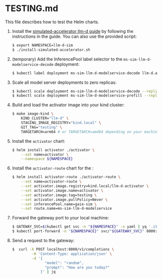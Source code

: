 # TESTING.md

This file describes how to test the Helm charts.

1. Install the [simulated-accelerator llm-d guide](https://github.com/llm-d/llm-d/tree/main/guides/simulated-accelerators) by following the instructions in the guide. You can also use the provided script:

   ```bash
   $ export NAMESPACE=llm-d-sim
   $ ./install-simulated-accelerator.sh
   ```

1. (temporary) Add the InferencePool label selector to the `ms-sim-llm-d-modelservice-decode` deployment:

   ```bash
   $ kubectl label deployment ms-sim-llm-d-modelservice-decode llm-d.ai/inferenceServing="true" -n ${NAMESPACE}
   ```

1. Scale all model server deployments to zero replicas:

   ```bash
   $ kubectl scale deployment ms-sim-llm-d-modelservice-decode --replicas=0 -n ${NAMESPACE}
   $ kubectl scale deployment ms-sim-llm-d-modelservice-prefill --replicas=0 -n ${NAMESPACE}
   ```

1. Build and load the activator image into your kind cluster:

   ```bash
   $ make image-kind \
       KIND_CLUSTER="llm-d" \
       STAGING_IMAGE_REGISTRY="kind.local" \
       GIT_TAG="testing" \
       TARGETARCH=arm64 # or TARGETARCH=amd64 depending on your machine
   ```

1. Install the `activator` chart:

   ```bash
   $ helm install activator ./activator \
       --set name=activator \
       --namespace ${NAMESPACE}
   ```

1. Install the `activator-route` chart for the :

   ```bash
   $ helm install activator-route ./activator-route \
       --set name=activator-route \
       --set activator.image.registry=kind.local/llm-d-activator \
       --set activator.image.name=activator \
       --set activator.image.tag=testing \
       --set activator.image.pullPolicy=Never \
       --set inferencePool.name=gaie-sim \
       --set route.name=ms-sim-llm-d-modelservice
    ```
1. Forward the gateway port to your local machine:

   ```bash
   $ GATEWAY_SVC=$(kubectl get svc -n "${NAMESPACE}" -o yaml | yq '.items[] | select(.metadata.name | test(".*-inference-gateway(-.*)?$")).metadata.name' | head -n1)
   $ kubectl port-forward -n "${NAMESPACE}" svc/"${GATEWAY_SVC}" 8000:80
   ```

1. Send a request to the gateway:

   ```bash
   $  curl -X POST localhost:8000/v1/completions \
            -H 'Content-Type: application/json' \
            -d '{
                  "model": "random",
                  "prompt": "How are you today?"
                }' | jq
